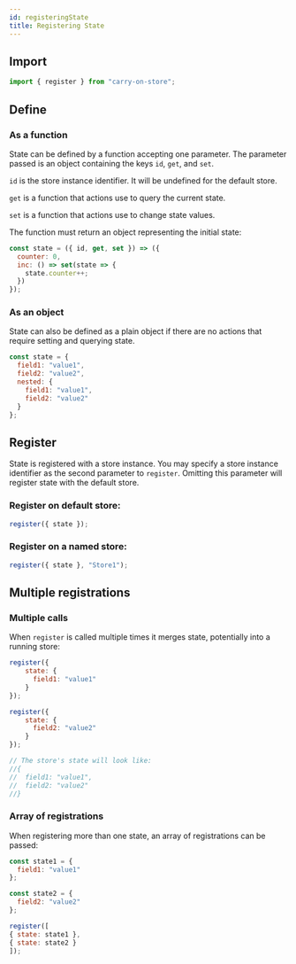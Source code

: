 ```yaml
---
id: registeringState
title: Registering State
---
```


## Import

```JavaScript
import { register } from "carry-on-store";
```

## Define

### As a function

State can be defined by a function accepting one parameter.  The parameter
passed is an object containing the keys `id`, `get`, and `set`.

`id` is the store instance identifier.  It will be undefined for the default
store.

`get` is a function that actions use to query the current state.

`set` is a function that actions use to change state values.

The function must return an object representing the initial state:

```JavaScript
const state = ({ id, get, set }) => ({
  counter: 0,
  inc: () => set(state => {
    state.counter++;
  })
});
```

### As an object

State can also be defined as a plain object if there are no actions that require setting and querying state.

```JavaScript
const state = {
  field1: "value1",
  field2: "value2",
  nested: {
    field1: "value1",
    field2: "value2"
  }
};
```

## Register

State is registered with a store instance.  You may specify a store instance
identifier as the second parameter to `register`.  Omitting this parameter will
register state with the default store.

### Register on default store:

```JavaScript
register({ state });
```

### Register on a named store:

```JavaScript
register({ state }, "Store1");
```

## Multiple registrations

### Multiple calls

When `register` is called multiple times it merges state, potentially into a running store:

```JavaScript
register({
	state: {
	  field1: "value1"
	}
});

register({
	state: {
	  field2: "value2"
	}
});

// The store's state will look like:
//{
//	field1: "value1",
//	field2: "value2"
//}
```

### Array of registrations

When registering more than one state, an array of registrations can be passed:

```JavaScript
const state1 = {
  field1: "value1"
};

const state2 = {
  field2: "value2"
};

register([
{ state: state1 },
{ state: state2 }
]);
```

